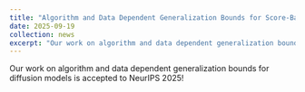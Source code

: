 ```yaml
---
title: "Algorithm and Data Dependent Generalization Bounds for Score-Based Generative Modeling accepted to NeurIPS"
date: 2025-09-19
collection: news
excerpt: "Our work on algorithm and data dependent generalization bounds for diffusion models is accepted to NeurIPS 2025!"
---
```


Our work on algorithm and data dependent generalization bounds for diffusion models is accepted to NeurIPS 2025!

